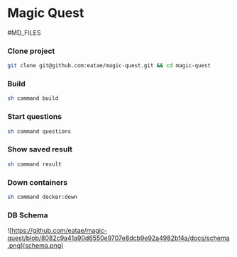 # Magic Quest
#MD_FILES


### Clone project
```bash
git clone git@github.com:eatae/magic-quest.git && cd magic-quest
```

### Build
```bash
sh command build
```

### Start questions
```bash
sh command questions
```

### Show saved result
```bash
sh command result
```

### Down containers
```bash
sh command docker:down
```


### DB Schema
![https://github.com/eatae/magic-quest/blob/8082c9a41a90d6550e9707e8dcb9e92a4982bf4a/docs/schema.png](schema.png)
